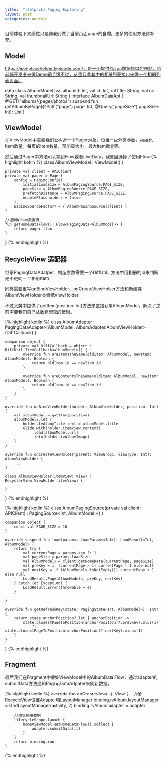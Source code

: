 ```yaml
---
title:  "[Jetpack] Paging Exploring"
layout: post
categories: Android
---
```


目前体验下来感觉只是帮我们做了当前页面page的自增，更多的使用方法待补充。


## Model

https://jsonplaceholder.typicode.com/，是一个提供假json数据接口的网站，给前端开发者来做Demo最合适不过，这里我拿其中的相册列表接口来做一个相册列表页面。

data class AlbumModel(
    val albumId: Int,
    val id: Int,
    val title: String,
    val url: String,
    val thumbnailUrl: String
)
interface AlbumDataApi {
    @GET("albums/{page}/photos")
    suspend fun getAlbumByPage(@Path("page") page: Int, @Query("pageSize") pageSize: Int): List<AlbumModel>
}
## ViewModel

在ViewModel中需要我们去构造一个Pager对象，设置一些分页参数，初始化Item数量，每页的Item数量，预加载大小，最大item数量等。

然后通过Pager中方法可以拿到Flow或者LiveData，我这里选择了使用Flow
{% highlight kotlin %}
class AlbumViewModel : ViewModel() {
 
    private val client = APIClient
    private val pager = Pager(
        config = PagingConfig(
            initialLoadSize = AlbumPagingSource.PAGE_SIZE,
            pageSize = AlbumPagingSource.PAGE_SIZE,
            prefetchDistance = AlbumPagingSource.PAGE_SIZE,
            enablePlaceholders = false
        ),
        pagingSourceFactory = { AlbumPagingSource(client) }
    )
 
    //返回Album数据流
    fun getHomeDataFlow(): Flow<PagingData<AlbumModel>> {
        return pager.flow
    }
 
}
{% endhighlight %}
## RecycleView 适配器

继承PagingDataAdatper，构造参数需要一个DiffUtil，方法中用相册的Id来判断是不是同一个相册Item

同样需要重写onBindViewHolder、onCreateViewHolder方法和新建类AlbumViewHolder类继承ViewHolder

不过父类中提供了getItem(position: Int)方法来直接获取AlbumModel，解决了之前需要我们自己从数组里取的繁琐。

{% highlight kotlin %}
class AlbumAdapter :
    PagingDataAdapter<AlbumModel, AlbumAdapter.AlbumViewHolder>(DiffCallback) {
 
    companion object {
        private val DiffCallback = object : DiffUtil.ItemCallback<AlbumModel>() {
            override fun areItemsTheSame(oldItem: AlbumModel, newItem: AlbumModel): Boolean {
                return oldItem.id == newItem.id
            }
 
            override fun areContentsTheSame(oldItem: AlbumModel, newItem: AlbumModel): Boolean {
                return oldItem.id == newItem.id
            }
        }
    }
 
    override fun onBindViewHolder(holder: AlbumViewHolder, position: Int) {
        val albumModel = getItem(position)
        albumModel?.let {
            holder.tvAlbumTitle.text = albumModel.title
            Glide.with(holder.itemView.context)
                .load(albumModel.url)
                .into(holder.ivAlbumImage)
        }
    }
 
    override fun onCreateViewHolder(parent: ViewGroup, viewType: Int): AlbumViewHolder {
        ...
    }
 
    class AlbumViewHolder(itemView: View) : RecyclerView.ViewHolder(itemView) {
        ...
    }
}
{% endhighlight %}

{% highlight kotlin %}
class AlbumPagingSource(private val client: APIClient) : PagingSource<Int, AlbumModel>() {
 
    companion object {
        const val PAGE_SIZE = 10
    }
 
    override suspend fun load(params: LoadParams<Int>): LoadResult<Int, AlbumModel> {
        return try {
            val currentPage = params.key ?: 1
            val pageSize = params.loadSize
            val AlbumModels = client.getHomeData(currentPage, pageSize)
            val preKey = if (currentPage > 1) currentPage - 1 else null
            val nextKey = if (AlbumModels.isNotEmpty()) currentPage + 1 else null
            LoadResult.Page(AlbumModels, preKey, nextKey)
        } catch (e: Exception) {
            LoadResult.Error(throwable = e)
        }
 
    }
 
    override fun getRefreshKey(state: PagingState<Int, AlbumModel>): Int? {
        return state.anchorPosition?.let { anchorPosition ->
            state.closestPageToPosition(anchorPosition)?.prevKey?.plus(1)
                ?: state.closestPageToPosition(anchorPosition)?.nextKey?.minus(1)
        }
    }

}
{% endhighlight %}

## Fragment

最后我们在Fragment中收集ViewModel中的AlbumData Flow，通过adapter的submitData方法通知PagingDataAdpater来刷新数据。

{% highlight kotlin %}
    override fun onCreateView(...): View {
        ...
        //给RecycleView设置Adapter和LayoutManager
        binding.rvAlbum.layoutManager = GridLayoutManager(activity, 2)
        binding.rvAlbum.adapter = adapter
 
        //收集相册数据
        lifecycleScope.launch {
            homeViewModel.getHomeDataFlow().collect {
                adapter.submitData(it)
            }
        }
        return binding.root
    }
{% endhighlight %}